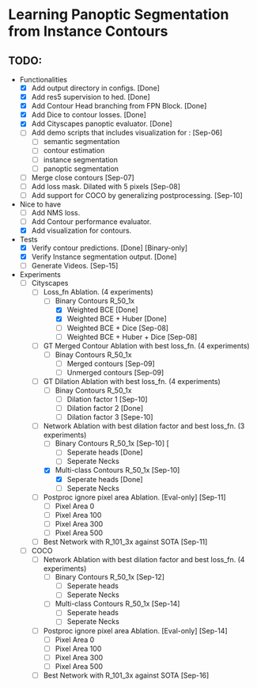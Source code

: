 # Learning Panoptic Segmentation from Instance Contours 
## TODO:
* Functionalities
  - [x] Add output directory in configs. [Done]
  - [x] Add res5 supervision to hed. [Done]
  - [x] Add Contour Head branching from FPN Block. [Done]
  - [x] Add Dice to contour losses. [Done]
  - [x] Add Cityscapes panoptic evaluator. [Done]
  - [ ] Add demo scripts that includes visualization for : [Sep-06]
    - [ ] semantic segmentation 
    - [ ] contour estimation
    - [ ] instance segmentation 
    - [ ] panoptic segmentation
  - [ ] Merge close contours [Sep-07]
  - [ ] Add loss mask. Dilated with 5 pixels [Sep-08]
  - [ ] Add support for COCO by generalizing postprocessing. [Sep-10]

* Nice to have
  - [ ] Add NMS loss.
  - [ ] Add Contour performance evaluator.
  - [x] Add visualization for contours.

* Tests
  - [x] Verify contour predictions. [Done] [Binary-only]
  - [x] Verify Instance segmentation output. [Done]
  - [ ] Generate Videos. [Sep-15]

* Experiments 
  - [ ] Cityscapes
    - [ ] Loss_fn Ablation. (4 experiments)
        - [ ] Binary Contours R_50_1x 
            - [x] Weighted BCE [Done]
            - [x] Weighted BCE + Huber [Done]
            - [ ] Weighted BCE + Dice [Sep-08]
            - [ ] Weighted BCE + Huber + Dice [Sep-08]
    - [ ] GT Merged Contour Ablation with best loss_fn. (4 experiments)
        - [ ] Binay Contours R_50_1x
            - [ ] Merged contours [Sep-09]
            - [ ] Unmerged contours [Sep-09]
    - [ ] GT Dilation Ablation with best loss_fn. (4 experiments)
        - [ ] Binay Contours R_50_1x
            - [ ] Dilation factor 1 [Sep-10]
            - [ ] Dilation factor 2 [Done]
            - [ ] Dilation factor 3 [Sepe-10]
    - [ ] Network Ablation with best dilation factor and best loss_fn. (3 experiments)
        - [ ] Binary Contours R_50_1x [Sep-10] [
            - [ ] Seperate heads [Done]
            - [ ] Seperate Necks
        - [x] Multi-class Contours R_50_1x [Sep-10]
            - [x] Seperate heads [Done]
            - [ ] Seperate Necks
    - [ ] Postproc ignore pixel area Ablation. [Eval-only] [Sep-11]
        - [ ] Pixel Area 0 
        - [ ] Pixel Area 100
        - [ ] Pixel Area 300
        - [ ] Pixel Area 500
    - [ ] Best Network with R_101_3x against SOTA [Sep-11]
  - [ ] COCO
    - [ ] Network Ablation with best dilation factor and best loss_fn. (4 experiments)
        - [ ] Binary Contours R_50_1x [Sep-12]
            - [ ] Seperate heads
            - [ ] Seperate Necks
        - [ ] Multi-class Contours R_50_1x [Sep-14]
            - [ ] Seperate heads
            - [ ] Seperate Necks
    - [ ] Postproc ignore pixel area Ablation. [Eval-only] [Sep-14]
        - [ ] Pixel Area 0 
        - [ ] Pixel Area 100
        - [ ] Pixel Area 300
        - [ ] Pixel Area 500
    - [ ] Best Network with R_101_3x against SOTA [Sep-16] 
